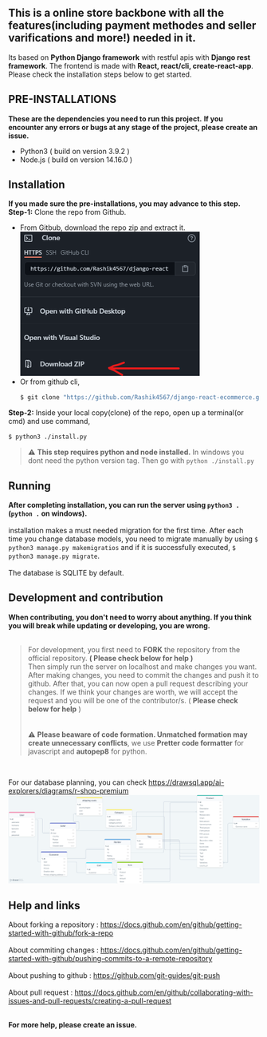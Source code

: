 ## This is a online store backbone with all the features(including payment methodes and seller varifications and more!) needed in it. 

Its based on **Python Django framework** with restful apis with **Django rest framework**. The frontend is made with **React, react/cli, create-react-app**. <br />
Please check the installation steps below to get started.

## PRE-INSTALLATIONS
**These are the dependencies you need to run this project.**
**If you encounter any errors or bugs at any stage of the project, please create an issue.**
<ul>
  <li>
    Python3 ( build on version 3.9.2 )
  <li>
    Node.js ( build on version 14.16.0 )
    </li>
    </ul>

## Installation
**If you made sure the pre-installations, you may advance to this step.**
<br />
**Step-1:** Clone the repo from Github. <br>
<ul>
<li>From Gitbub, download the repo zip and extract it. <br />
<img src="./github.zip.png" alt="github download zip">
<br /></li>
  <li>
Or from github cli, <br />
  
```bash
$ git clone "https://github.com/Rashik4567/django-react-ecommerce.git"
```
</li>
</ul>

**Step-2:** Inside your local copy(clone) of the repo, open up a terminal(or cmd) and use command, <br />
```bash
$ python3 ./install.py
```
> :warning: **This step requires python and node installed.** In windows you dont need the python version tag. Then go with ```python ./install.py```


## Running
**After completing installation, you can run the server using `python3 .`(`python .` on windows).** <br /><br />
installation makes a must needed migration for the first time. After each time you change database models, you need to migrate manually by using `$ python3 manage.py makemigratios` and if it is successfully executed, `$ python3 manage.py migrate`. <br>
<br>
The database is SQLITE by default.

## Development and contribution
**When contributing, you don't need to worry about anything. If you think you will break while updating or developing, you are wrong.** <br> <br>

> For development, you first need to **FORK** the repository from the official repository. **( Please check below for help )** <br>
> Then simply run the server on localhost and make changes you want. <br>
> After making changes, you need to commit the changes and push it to github. After that, you can now open a pull request describing your changes. If we  think your changes are worth, we will accept the request and you will be one of the contributor/s.  ( **Please check below for help** )
<br> <br> <br>
> :warning: **Please beaware of code formation. Unmatched formation may create unnecessary conflicts**, we use **Pretter code formatter** for javascript and **autopep8** for python. <br>
<br>

For our database planning, you can check https://drawsql.app/ai-explorers/diagrams/r-shop-premium 
<img src="./rshop database.png" alt="database design">



## Help and links
About forking a repository  : https://docs.github.com/en/github/getting-started-with-github/fork-a-repo <br> <br>
About commiting changes     : https://docs.github.com/en/github/getting-started-with-github/pushing-commits-to-a-remote-repository <br> <br>
About pushing to github     : https://github.com/git-guides/git-push <br> <br>
About pull request          : https://docs.github.com/en/github/collaborating-with-issues-and-pull-requests/creating-a-pull-request <br> <br>

**For more help, please create an issue.**

